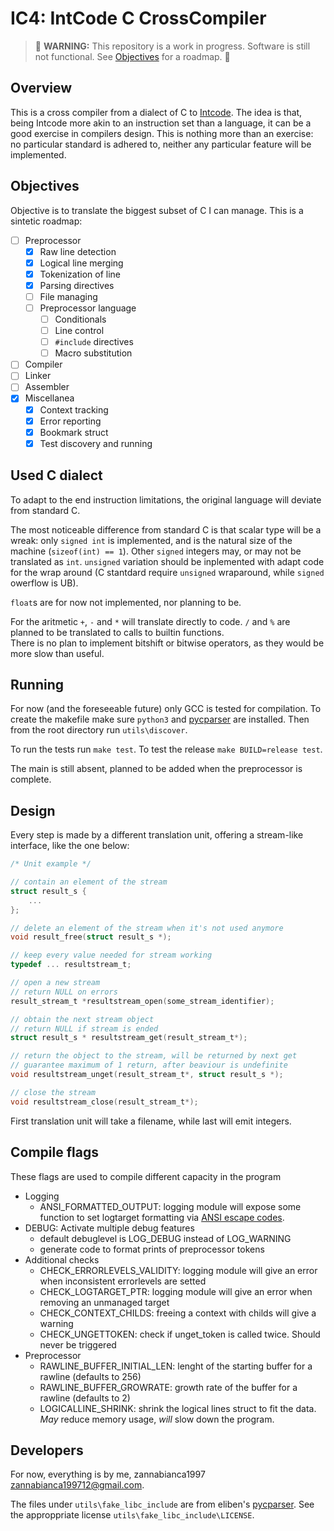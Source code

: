 # IC4: IntCode C CrossCompiler

> :hammer: **WARNING:** This repository is a work in progress. Software is still not functional. See [Objectives](##Objectives) for a roadmap. :wrench:

## Overview

This is a cross compiler from a dialect of C to [Intcode](https://esolangs.org/wiki/Intcode). 
The idea is that, being Intcode more akin to an instruction set than a language, it can be a good exercise in compilers design.
This is nothing more than an exercise: no particular standard is adhered to, neither any particular feature will be implemented.

## Objectives

Objective is to translate the biggest subset of C I can manage.
This is a sintetic roadmap:

- [ ] Preprocessor
    - [X] Raw line detection
    - [X] Logical line merging
    - [X] Tokenization of line
    - [X] Parsing directives
    - [ ] File managing
    - [ ] Preprocessor language
        - [ ] Conditionals
        - [ ] Line control
        - [ ] `#include` directives
        - [ ] Macro substitution
- [ ] Compiler
- [ ] Linker
- [ ] Assembler
- [X] Miscellanea
    - [X] Context tracking
    - [X] Error reporting
    - [X] Bookmark struct
    - [X] Test discovery and running

## Used C dialect

To adapt to the end instruction limitations, the original language will deviate from standard C.

The most noticeable difference from standard C is that scalar type will be a wreak: only `signed int` is implemented, and is the natural size of the machine (`sizeof(int) == 1`). Other `signed` integers may, or may not be translated as `int`. `unsigned` variation should be inplemented with adapt code for the wrap around (C stantdard require `unsigned` wraparound, while `signed` owerflow is UB).

`float`s are for now not implemented, nor planning to be.

For the aritmetic `+`, `-` and `*` will translate directly to code. `/` and `%` are planned to be translated to calls to builtin functions.  
There is no plan to implement bitshift or bitwise operators, as they would be more slow than useful.

## Running

For now (and the foreseeable future) only GCC is tested for compilation.
To  create the makefile make sure `python3` and [pycparser](https://github.com/eliben/pycparser) are installed. Then from the root directory run `utils\discover`.

To run the tests run `make test`. To test the release `make BUILD=release test`.

The main is still absent, planned to be added when the preprocessor is complete.

## Design

Every step is made by a different translation unit, offering a stream-like interface, like the one below:

```C
/* Unit example */

// contain an element of the stream
struct result_s {
    ...
};

// delete an element of the stream when it's not used anymore
void result_free(struct result_s *);

// keep every value needed for stream working
typedef ... resultstream_t;

// open a new stream
// return NULL on errors
result_stream_t *resultstream_open(some_stream_identifier);

// obtain the next stream object
// return NULL if stream is ended
struct result_s * resultstream_get(result_stream_t*);

// return the object to the stream, will be returned by next get
// guarantee maximum of 1 return, after beaviour is undefinite
void resultstream_unget(result_stream_t*, struct result_s *);

// close the stream
void resultstream_close(result_stream_t*);
```

First translation unit will take a filename, while last will emit integers.

## Compile flags

These flags are used to compile different capacity in the program

- Logging
    - ANSI_FORMATTED_OUTPUT: logging module will expose some function to set logtarget formatting via [ANSI escape codes](https://en.wikipedia.org/wiki/ANSI_escape_code).
- DEBUG: Activate multiple debug features
    - default debuglevel is LOG_DEBUG instead of LOG_WARNING
    - generate code to format prints of preprocessor tokens
- Additional checks
    - CHECK_ERRORLEVELS_VALIDITY: logging module will give an error when inconsistent errorlevels are setted
    - CHECK_LOGTARGET_PTR: logging module will give an error when removing an unmanaged target
    - CHECK_CONTEXT_CHILDS: freeing a context with childs will give a warning
    - CHECK_UNGETTOKEN: check if unget_token is called twice. Should never be triggered
- Preprocessor
    - RAWLINE_BUFFER_INITIAL_LEN: lenght of the starting buffer for a rawline (defaults to 256)
    - RAWLINE_BUFFER_GROWRATE: growth rate of the buffer for a rawline (defaults to 2)
    - LOGICALLINE_SHRINK: shrink the logical lines struct to fit the data. *May* reduce memory usage, *will* slow down the program.

## Developers

For now, everything is by me, zannabianca1997 <zannabianca199712@gmail.com>.

The files under `utils\fake_libc_include` are from eliben's [pycparser](https://github.com/eliben/pycparser). See the approppriate license `utils\fake_libc_include\LICENSE`.
